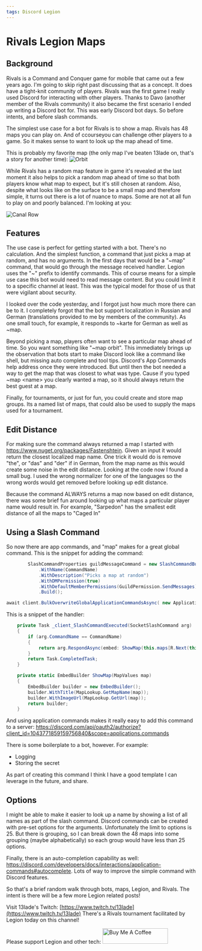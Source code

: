 ```yaml
---
tags: Discord Legion
---
```


# Rivals Legion Maps

## Background
Rivals is a Command and Conquer game for mobile that came out a few years ago. I'm going to skip right past discussing that as a concept. It does have a tight-knit community of players. Rivals was the first game I really used Discord for interacting with other players. Thanks to Davo (another member of the Rivals community) it also became the first scenario I ended up writing a Discord bot for. This was early Discord bot days. So before intents, and before slash commands. 

The simplest use case for a bot for Rivals is to show a map. Rivals has 48 maps you can play on. And of ccourseyou can challenge other players to a game. So it makes sense to want to look up the map ahead of time. 

This is probably my favorite map (the only map I've beaten 13lade on, that's a story for another time):
![Orbit](http://davoonline.com/rivals/Bot/maps/orbit.png)

While Rivals has a random map feature in game it's revealed at the last moment it also helps to pick a random map ahead of time so that both players know what map to expect, but it's still chosen at random. Also, despite what looks like on the surface to be a small map and therefore simple, it turns out there is a lot of nuance to maps. Some are not at all fun to play on and poorly balanced. I'm looking at you:

![Canal Row](http://davoonline.com/rivals/Bot/maps/canalrow.png)

## Features
The use case is perfect for getting started with a bot. There's no calculation. And the simplest function, a command that just picks a map at random, and has no arguments. In the first days that would be a "\~map" command, that would go through the message received handler. Legion uses the "~" prefix to identify commands. This of course means for a simple use case this bot would need to read message content. But you could limit it to a specific channel at least. This was the typical model for those of us that were vigilant about security. 

I looked over the code yesterday, and I forgot just how much more there can be to it. I completely forgot that the bot support localization in Russian and German (translations provided to me by members of the community). As one small touch, for example, it responds to ~karte for German as well as ~map.

Beyond picking a map, players often want to see a particular map ahead of time. So you want something like "~map orbit". This immediately brings up the observation that bots start to make Discord look like a command like shell, but missing auto complete and tool tips. Discord's App Commands help address once they were introduced.  But until then the bot needed a way to get the map that was closest to what was type. Cause if you typed ~map \<name\> you clearly wanted a map, so it should always return the best guest at a map. 

Finally, for tournaments, or just for fun, you could create and store map groups. Its a named list of maps, that could also be used to supply the maps used for a tournament. 

## Edit Distance

For making sure the command always returned a map I started with https://www.nuget.org/packages/Fastenshtein. Given an input it would return the closest localized map name. One trick it would do is remove "the", or "das" and "der" if in German, from the map name as this would create some noise in the edit distance. Looking at the code now I found a small bug.  I used the wrong normalizer for one of the languages so the wrong words would get removed before looking up edit distance.

Because the command ALWAYS returns a map now based on edit distance, there was some brief fun around looking up what maps a particular player name would result in. For example, "Sarpedon" has the smallest edit distance of all the maps to "Caged In"

## Using a Slash Command
So now there are app commands, and "map" makes for a great global command. This is the snippet for adding the command: 

```C#
        SlashCommandProperties guildMessageCommand = new SlashCommandBuilder()
            .WithName(CommandName)
            .WithDescription("Picks a map at random")
            .WithDMPermission(true)
            .WithDefaultMemberPermissions(GuildPermission.SendMessages)
            .Build();

await client.BulkOverwriteGlobalApplicationCommandsAsync( new ApplicationCommandProperties[] {guildMessageCommand});
```
This is a snippet of the handler: 
```C#
    private Task _client_SlashCommandExecuted(SocketSlashCommand arg)
    {
        if (arg.CommandName == CommandName)
        {
            return arg.RespondAsync(embed: ShowMap(this.maps[R.Next(this.maps.Count)]).Build());
        }
        return Task.CompletedTask;
    }

    private static EmbedBuilder ShowMap(MapValues map)
    {
        EmbedBuilder builder = new EmbedBuilder();
        builder.WithTitle(MapLookup.GetMapName(map));
        builder.WithImageUrl(MapLookup.GetUrl(map));
        return builder;
    }
```

And using application commands makes it really easy to add this command to a server: 
https://discord.com/api/oauth2/authorize?client_id=1043771859159756840&scope=applications.commands

There is some boilerplate to a bot, however. For example:
* Logging
* Storing the secret

As part of creating this command I think I have a good template I can leverage in the future, and share.

## Options
I might be able to make it easier to look up a name by showing a list of all names as part of the slash command. Discord commands can be created with pre-set options for the arguments. Unfortunately the limit to options is 25. But there is grouping, so I can break down the 48 maps into some grouping (maybe alphabetically) so each group would have less than 25 options. 

Finally, there is an auto-completion capability as well: https://discord.com/developers/docs/interactions/application-commands#autocomplete. Lots of way to improve the simple command with Discord features. 

So that's a brief random walk through bots, maps, Legion, and Rivals. The intent is there will be a few more Legion related posts!

Visit 13lade's Twitch: [https://www.twitch.tv/13lade](https://www.twitch.tv/13lade)
There's a Rivals tournament facilitated by Legion today on this channel!

Please support Legion and other tech: <a href="https://www.buymeacoffee.com/sarpedontdw" target="_blank"><img src="https://cdn.buymeacoffee.com/buttons/default-orange.png" alt="Buy Me A Coffee" height="41" width="174"></a>
